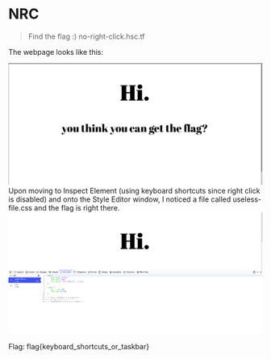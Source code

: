# NRC

> Find the flag :)
> no-right-click.hsc.tf

The webpage looks like this:

![Alt text](screenshot0.png?raw=true "nrc")
Upon moving to Inspect Element (using keyboard shortcuts since right click is disabled) and onto the Style Editor window, I noticed a file called useless-file.css and the flag is right there.
![Alt text](screenshot1.png?raw=true "nrc")

Flag: flag{keyboard_shortcuts_or_taskbar}